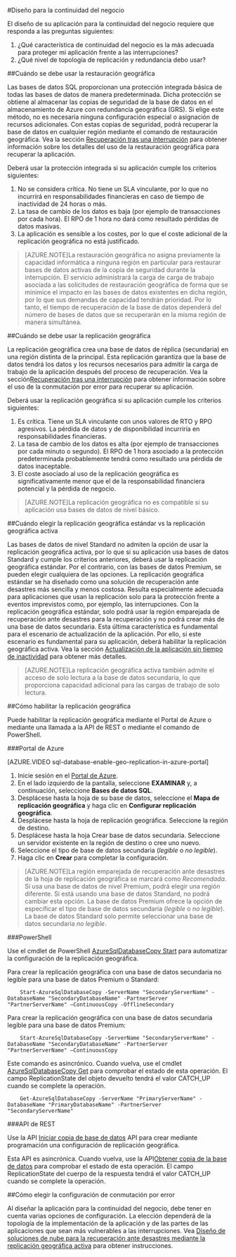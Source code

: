 <properties 
   pageTitle="Diseño de la base de datos SQL para la continuidad del negocio"
	description="Directrices para realizar su elección En esta sección se proporcionan directrices que le ayudarán a elegir las características BCDR que deben usarse, así como el momento en que deben usarse. Esto incluye descripciones de lo que obtendrá automáticamente con el uso de la base de datos SQL."
	services="sql-database"
	documentationCenter=""
	authors="elfisher"
	manager="jeffreyg"
	editor="monicar"/>

<tags
   ms.service="sql-database"
	ms.devlang="NA"
	ms.topic="article"
	ms.tgt_pltfrm="NA"
	ms.workload="data-management"
	ms.date="07/14/2015"
	ms.author="elfish"/>

#Diseño para la continuidad del negocio

El diseño de su aplicación para la continuidad del negocio requiere que responda a las preguntas siguientes:

1. ¿Qué característica de continuidad del negocio es la más adecuada para proteger mi aplicación frente a las interrupciones?
2. ¿Qué nivel de topología de replicación y redundancia debo usar?

##Cuándo se debe usar la restauración geográfica

Las bases de datos SQL proporcionan una protección integrada básica de todas las bases de datos de manera predeterminada. Dicha protección se obtiene al almacenar las copias de seguridad de la base de datos en el almacenamiento de Azure con redundancia geográfica (GRS). Si elige este método, no es necesaria ninguna configuración especial o asignación de recursos adicionales. Con estas copias de seguridad, podrá recuperar la base de datos en cualquier región mediante el comando de restauración geográfica. Vea la sección [Recuperación tras una interrupción](sql-database-disaster-recovery.md) para obtener información sobre los detalles del uso de la restauración geográfica para recuperar la aplicación.

Deberá usar la protección integrada si su aplicación cumple los criterios siguientes:

1. No se considera crítica. No tiene un SLA vinculante, por lo que no incurrirá en responsabilidades financieras en caso de tiempo de inactividad de 24 horas o más.
2. La tasa de cambio de los datos es baja (por ejemplo de transacciones por cada hora). El RPO de 1 hora no dará como resultado pérdidas de datos masivas.
3. La aplicación es sensible a los costes, por lo que el coste adicional de la replicación geográfica no está justificado. 

> [AZURE.NOTE]La restauración geográfica no asigna previamente la capacidad informática a ninguna región en particular para restaurar bases de datos activas de la copia de seguridad durante la interrupción. El servicio administrará la carga de carga de trabajo asociada a las solicitudes de restauración geográfica de forma que se minimice el impacto en las bases de datos existentes en dicha región, por lo que sus demandas de capacidad tendrán prioridad. Por lo tanto, el tiempo de recuperación de la base de datos dependerá del número de bases de datos que se recuperarán en la misma región de manera simultánea.

##Cuándo se debe usar la replicación geográfica

La replicación geográfica crea una base de datos de réplica (secundaria) en una región distinta de la principal. Esta replicación garantiza que la base de datos tendrá los datos y los recursos necesarios para admitir la carga de trabajo de la aplicación después del proceso de recuperación. Vea la sección[Recuperación tras una interrupción](sql-database-disaster-recovery.md) para obtener información sobre el uso de la conmutación por error para recuperar su aplicación.

Deberá usar la replicación geográfica si su aplicación cumple los criterios siguientes:

1. Es crítica. Tiene un SLA vinculante con unos valores de RTO y RPO agresivos. La pérdida de datos y de disponibilidad incurriría en responsabilidades financieras. 
2. La tasa de cambio de los datos es alta (por ejemplo de transacciones por cada minuto o segundo). El RPO de 1 hora asociado a la protección predeterminada probablemente tendrá como resultado una pérdida de datos inaceptable.
3. El coste asociado al uso de la replicación geográfica es significativamente menor que el de la responsabilidad financiera potencial y la pérdida de negocio.

> [AZURE.NOTE]La replicación geográfica no es compatible si su aplicación usa bases de datos de nivel básico.

##Cuándo elegir la replicación geográfica estándar vs la replicación geográfica activa

Las bases de datos de nivel Standard no admiten la opción de usar la replicación geográfica activa, por lo que si su aplicación usa bases de datos Standard y cumple los criterios anteriores, deberá usar la replicación geográfica estándar. Por el contrario, con las bases de datos Premium, se pueden elegir cualquiera de las opciones. La replicación geográfica estándar se ha diseñado como una solución de recuperación ante desastres más sencilla y menos costosa. Resulta especialmente adecuada para aplicaciones que usan la replicación solo para la protección frente a eventos imprevistos como, por ejemplo, las interrupciones. Con la replicación geográfica estándar, solo podrá usar la región emparejada de recuperación ante desastres para la recuperación y no podrá crear más de una base de datos secundaria. Esta última característica es fundamental para el escenario de actualización de la aplicación. Por ello, si este escenario es fundamental para su aplicación, deberá habilitar la replicación geográfica activa. Vea la sección [Actualización de la aplicación sin tiempo de inactividad](sql-database-business-continuity-application-upgrade.md) para obtener más detalles.

> [AZURE.NOTE]La replicación geográfica activa también admite el acceso de solo lectura a la base de datos secundaria, lo que proporciona capacidad adicional para las cargas de trabajo de solo lectura.

##Cómo habilitar la replicación geográfica

Puede habilitar la replicación geográfica mediante el Portal de Azure o mediante una llamada a la API de REST o mediante el comando de PowerShell.

###Portal de Azure

[AZURE.VIDEO sql-database-enable-geo-replication-in-azure-portal]

1. Inicie sesión en el [Portal de Azure](https://portal.Azure.com).
2. En el lado izquierdo de la pantalla, seleccione **EXAMINAR** y, a continuación, seleccione **Bases de datos SQL**.
3. Desplácese hasta la hoja de su base de datos, seleccione el **Mapa de replicación geográfica** y haga clic en **Configurar replicación geográfica**.
4. Desplácese hasta la hoja de replicación geográfica. Seleccione la región de destino. 
5. Desplácese hasta la hoja Crear base de datos secundaria. Seleccione un servidor existente en la región de destino o cree uno nuevo.
6. Seleccione el tipo de base de datos secundaria (*legible* o *no legible*).
7. Haga clic en **Crear** para completar la configuración.

> [AZURE.NOTE]La región emparejada de recuperación ante desastres de la hoja de replicación geográfica se marcará como *Recomendada*. Si usa una base de datos de nivel Premium, podrá elegir una región diferente. Si está usando una base de datos Standard, no podrá cambiar esta opción. La base de datos Premium ofrece la opción de especificar el tipo de base de datos secundaria (*legible* o *no legible*). La base de datos Standard solo permite seleccionar una base de datos secundaria *no legible*.


###PowerShell

Use el cmdlet de PowerShell [AzureSqlDatabaseCopy Start](https://msdn.microsoft.com/library/dn720220.aspx) para automatizar la configuración de la replicación geográfica.

Para crear la replicación geográfica con una base de datos secundaria no legible para una base de datos Premium o Standard:
		
		Start-AzureSqlDatabaseCopy -ServerName "SecondaryServerName" -DatabaseName "SecondaryDatabaseName" -PartnerServer "PartnerServerName" –ContinuousCopy -OfflineSecondary
Para crear la replicación geográfica con una base de datos secundaria legible para una base de datos Premium:

		Start-AzureSqlDatabaseCopy -ServerName "SecondaryServerName" -DatabaseName "SecondaryDatabaseName" -PartnerServer "PartnerServerName" –ContinuousCopy
		 
Este comando es asincrónico. Cuando vuelva, use el cmdlet [AzureSqlDatabaseCopy Get](https://msdn.microsoft.com/library/dn720235.aspx) para comprobar el estado de esta operación. El campo ReplicationState del objeto devuelto tendrá el valor CATCH\_UP cuando se complete la operación.

		Get-AzureSqlDatabaseCopy -ServerName "PrimaryServerName" -DatabaseName "PrimaryDatabaseName" -PartnerServer "SecondaryServerName"


###API de REST 

Use la API [Iniciar copia de base de datos](https://msdn.microsoft.com/library/azure/dn509576.aspx) API para crear mediante programación una configuración de replicación geográfica.

Esta API es asincrónica. Cuando vuelva, use la API[Obtener copia de la base de datos](https://msdn.microsoft.com/library/azure/dn509570.aspx) para comprobar el estado de esta operación. El campo ReplicationState del cuerpo de la respuesta tendrá el valor CATCH\_UP cuando se complete la operación.


##Cómo elegir la configuración de conmutación por error 

Al diseñar la aplicación para la continuidad del negocio, debe tener en cuenta varias opciones de configuración. La elección dependerá de la topología de la implementación de la aplicación y de las partes de las aplicaciones que sean más vulnerables a las interrupciones. Vea [Diseño de soluciones de nube para la recuperación ante desastres mediante la replicación geográfica activa](https://msdn.microsoft.com/library/azure/dn741328.aspx) para obtener instrucciones.


 

<!---HONumber=September15_HO1-->